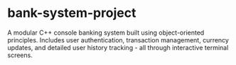 # bank-system-project
A modular C++ console banking system built using object-oriented principles. Includes user authentication, transaction management, currency updates, and detailed user history tracking - all through interactive terminal screens.

